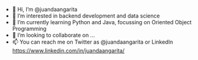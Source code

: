 - 👋 Hi, I’m @juandaangarita
- 👀 I’m interested in backend development and data science
- 🌱 I’m currently learning Python and Java, focussing on Oriented Object Programming
- 💞️ I’m looking to collaborate on ...
- 📫 You can reach me on Twitter as @juandaangarita or LinkedIn https://www.linkedin.com/in/juandaangarita/

<!---
juandaangarita/juandaangarita is a ✨ special ✨ repository because its `README.md` (this file) appears on your GitHub profile.
You can click the Preview link to take a look at your changes.
--->

